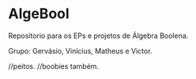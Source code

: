 AlgeBool
========

Repositorio para os EPs e projetos de Álgebra Boolena.

Grupo: Gervásio, Vinícius, Matheus e Victor.

//peitos.
//boobies também.